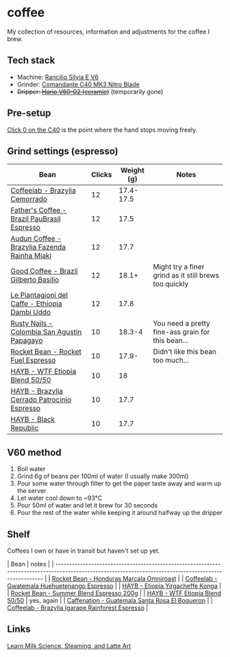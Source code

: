 # coffee

My collection of resources, information and adjustments for the coffee I brew.

## Tech stack

- Machine: [Rancilio Silvia E V6](https://www.konesso.pl/product-pol-4222-Ekspres-do-kawy-Rancilio-Silvia-E-Black-V6-2020-Nero-uniw.html?gclid=EAIaIQobChMI3KD_yIG06gIVNgCiAx1RGgiCEAQYASABEgJcz_D_BwE)
- Grinder: [Comandante C40 MK3 Nitro Blade](https://www.coffeedesk.pl/product/4108/Mlynek-Comandante-C40-Mk3-Nitro-Blade-Wenge)
- ~~Dripper: [Hario V60-02 (ceramic)](https://www.coffeedesk.pl/product/224/Hario-Ceramiczny-Drip-V60-02-Bialy)~~ (temporarily gone)

## Pre-setup

[Click 0 on the C40](https://www.youtube.com/watch?v=UN1X4ELC3-o) is the point where the hand stops moving freely.

## Grind settings (espresso)

| Bean                                                                                                                                            | Clicks | Weight (g) | Notes                                                 |
| ----------------------------------------------------------------------------------------------------------------------------------------------- | ------ | ---------- | ----------------------------------------------------- |
| [Coffeelab - Brazylia Cemorrado](https://www.coffeedesk.pl/product/5607/Coffeelab-Brazylia-Cemorrado-Sweet-Edition-Espresso-250G)               | 12     | 17.4-17.5  |
| [Father's Coffee - Brazil PauBrasil Espresso](https://www.coffeedesk.pl/product/8784/Father-S-Coffee-Brazil-Paubrasil-Espresso)                 | 12     | 17.5       |
| [Audun Coffee - Brazylia Fazenda Rainha Miaki](https://www.coffeedesk.pl/product/8038/Audun-Coffee-Brazylia-Fazenda-Rainha-Miaki-Espresso-250G) | 12     | 17.7       |
| [Good Coffee - Brazil Gilberto Basilio](https://www.goodcoffee.pl/brazylia-gilberto-basilio-id-133)                                             | 12     | 18.1+      | Might try a finer grind as it still brews too quickly |
| [Le Piantagioni del Caffe - Ethiopia Dambi Uddo](https://www.coffeedesk.pl/product/9245/Le-Piantagioni-Del-Caffe-Ethiopia-Dambi-Uddo-250G)      | 12     | 17.8       |
| [Rusty Nails - Colombia San Agustin Papagayo](https://www.coffeedesk.pl/premium/product/202/Rusty-Nails-Colombia-San-Agustin-Papagayo-250G)     | 10     | 18.3-4     | You need a pretty fine-ass grain for this bean...     |
| [Rocket Bean - Rocket Fuel Espresso](https://www.coffeedesk.pl/premium/product/132/Rocket-Bean-Rocket-Fuel-Espresso-500G)                       | 10     | 17.9-      | Didn't like this bean too much...                     |
| [HAYB - WTF Etiopia Blend 50/50](https://www.coffeedesk.pl/product/13739/Espresso-Miesiaca-Hayb-Wtf-Etiopia-Blend-50-50-250G)                   | 10     | 18         |
| [HAYB - Brazylia Cerrado Patrocinio Espresso](https://www.coffeedesk.pl/product/11992/Hayb-Brazylia-Cerrado-Patrocinio-Espresso-250G)           | 10     | 17.7       |
| [HAYB - Black Republic](https://www.coffeedesk.pl/product/6168/Hayb-Black-Republic-250G)                                                        | 10     | 17.7       |

## V60 method

1. Boil water
2. Grind 6g of beans per 100ml of water (I usually make 300ml)
3. Pour some water through filter to get the paper taste away and warm up the server
4. Let water cool down to ~93°C
5. Pour 50ml of water and let it brew for 30 seconds
6. Pour the rest of the water while keeping it around halfway up the dripper

## Shelf

Coffees I own or have in transit but haven't set up yet.

| Bean                                                                                                                                                    | notes      |
| ------------------------------------------------------------------------------------------------------------------------------------------------------- |
| [Rocket Bean - Honduras Marcala Omniroast](https://www.coffeedesk.pl/product/6864/Rocket-Bean-Honduras-Marcala-Omniroast)                               |
| [Coffeelab - Gwatemala Huehuetenango Espresso](https://www.coffeedesk.pl/product/6986/Coffeelab-Gwatemala-Huehuetenango-Espresso)                       |
| [HAYB - Etiopia Yirgacheffe Konga](https://www.coffeedesk.pl/product/13508/Hayb-Etiopia-Yirgacheffe-Konga)                                              |
| [Rocket Bean - Summer Blend Espresso 200g](https://www.coffeedesk.pl/product/13645/Rocket-Bean-Summer-Blend-Espresso-200G)                              |
| [HAYB - WTF Etiopia Blend 50/50](https://www.coffeedesk.pl/product/13739/Hayb-Wtf-Etiopia-Blend-50-50-250G)                                             | yes, again |
| [Caffenation - Guatemala Santa Rosa El Boqueron](https://www.coffeedesk.pl/product/13888/Przelew-Miesiaca-Caffenation-Guatemala-Santa-Rosa-El-Boqueron) |
| [Coffeelab - Brazylia Igarape Rainforest Espresso](https://www.coffeedesk.pl/product/14002/Coffeelab-Brazylia-Igarape-Rainforest-Espresso)              |


## Links

[Learn Milk Science, Steaming, and Latte Art](https://www.youtube.com/watch?v=x5nOFirDRTo)
